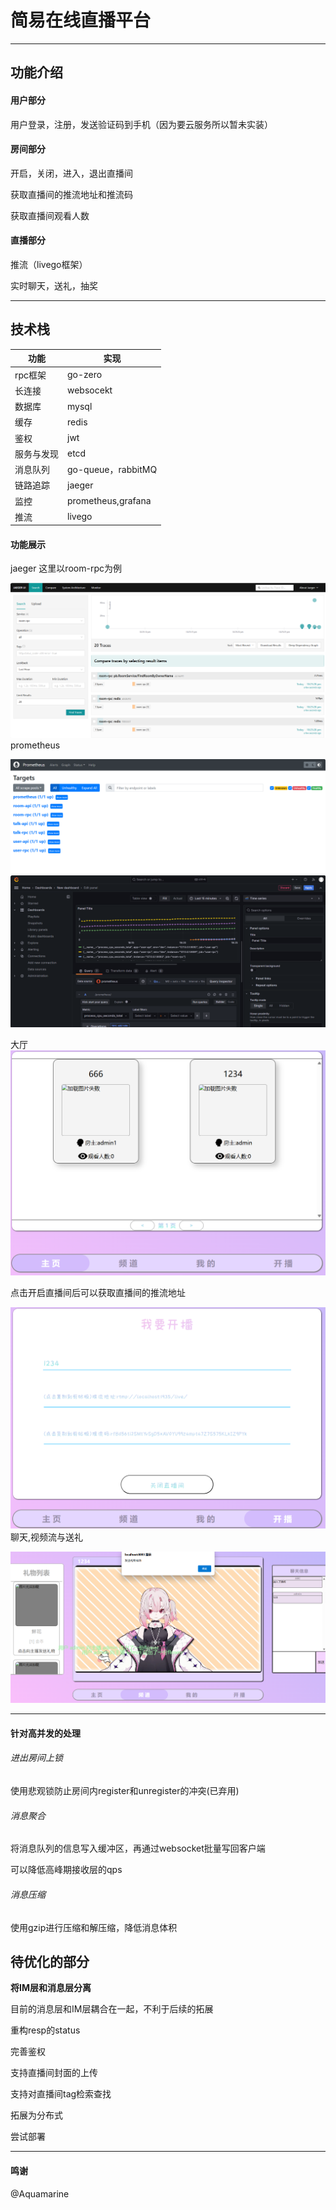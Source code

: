 # 简易在线直播平台

---

## 功能介绍

#### 用户部分

用户登录，注册，发送验证码到手机（因为要云服务所以暂未实装）

#### 房间部分

开启，关闭，进入，退出直播间

获取直播间的推流地址和推流码

获取直播间观看人数

#### 直播部分

推流（livego框架）

实时聊天，送礼，抽奖

---

## 技术栈

| 功能    | 实现                        |
| ----- |---------------------------|
| rpc框架 | go-zero                   |
| 长连接   | websocekt                 |
| 数据库   | mysql                     |
| 缓存    | redis                     |
| 鉴权    | jwt                       |
| 服务与发现 | etcd                      |
| 消息队列  | go-queue，rabbitMQ |
| 链路追踪  | jaeger                    |
| 监控    | prometheus,grafana        |
| 推流    | livego                    |

#### 功能展示
jaeger
这里以room-rpc为例

![image](images/1.png)
prometheus

![image](images/2.png)
![image](images/3.png)

大厅
![image](images/6.png)

点击开启直播间后可以获取直播间的推流地址

![image](images/4.png)
聊天,视频流与送礼

![image](images/5.png)

---
#### 针对高并发的处理

###### 进出房间上锁

使用悲观锁防止房间内register和unregister的冲突(已弃用)

###### 消息聚合

将消息队列的信息写入缓冲区，再通过websocket批量写回客户端

可以降低高峰期接收层的qps

###### 消息压缩

使用gzip进行压缩和解压缩，降低消息体积





## 待优化的部分

**将IM层和消息层分离**

目前的消息层和IM层耦合在一起，不利于后续的拓展

重构resp的status

完善鉴权

支持直播间封面的上传

支持对直播间tag检索查找

拓展为分布式

尝试部署

---
#### 鸣谢
@Aquamarine

